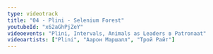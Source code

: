 ```yaml
---
type: videotrack
title: "04 - Plini - Selenium Forest"
youtubeId: "x62aGhPjZeY"
videoevents: "Plini, Intervals, Animals as Leaders в Patronaat"
videoartists: ["Plini", "Аарон Маршалл", "Трой Райт"]
---
```

